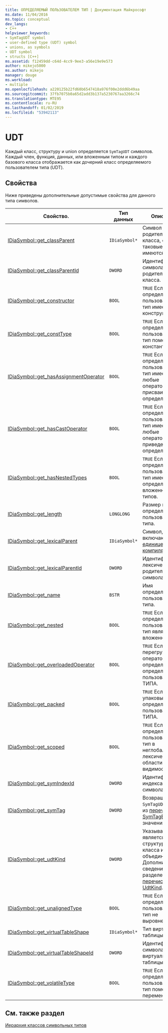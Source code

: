 ```yaml
---
title: ОПРЕДЕЛЯЕМЫЙ ПОЛЬЗОВАТЕЛЕМ ТИП | Документация Майкрософт
ms.date: 11/04/2016
ms.topic: conceptual
dev_langs:
- C++
helpviewer_keywords:
- SymTagUDT symbol
- user-defined type (UDT) symbol
- unions, as symbols
- UDT symbol
- structs [C++]
ms.assetid: f12459dd-c64d-4cc9-9ee3-a56e19e9e573
author: mikejo5000
ms.author: mikejo
manager: douge
ms.workload:
- multiple
ms.openlocfilehash: a220125b22fd60b6547418a976f00e2ddd6b49aa
ms.sourcegitcommit: 37fb7075b0a65d2add3b137a5230767aa3266c74
ms.translationtype: MTE95
ms.contentlocale: ru-RU
ms.lasthandoff: 01/02/2019
ms.locfileid: "53942113"
---
```

# <a name="udt"></a>UDT
Каждый класс, структуру и union определяется `SymTagUDT` символов. Каждый член, функция, данных, или вложенным типом и каждого базового класса отображается как дочерний класс определяемого пользователем типа (UDT).  
  
## <a name="properties"></a>Свойства  
 Ниже приведены дополнительные допустимые свойства для данного типа символов.  
  
|Свойство.|Тип данных|Описание|  
|--------------|---------------|-----------------|  
|[IDiaSymbol::get_classParent](../../debugger/debug-interface-access/idiasymbol-get-classparent.md)|`IDiaSymbol*`|Символ для родительского класса, если таковые имеются.|  
|[IDiaSymbol::get_classParentId](../../debugger/debug-interface-access/idiasymbol-get-classparentid.md)|`DWORD`|Идентификатор символа родительского класса.|  
|[IDiaSymbol::get_constructor](../../debugger/debug-interface-access/idiasymbol-get-constructor.md)|`BOOL`|`TRUE` Если определяемый пользователем тип имеет конструктор.|  
|[IDiaSymbol::get_constType](../../debugger/debug-interface-access/idiasymbol-get-consttype.md)|`BOOL`|`TRUE` Если определяемый пользователем тип помечен как константа.|  
|[IDiaSymbol::get_hasAssignmentOperator](../../debugger/debug-interface-access/idiasymbol-get-hasassignmentoperator.md)|`BOOL`|`TRUE` Если определяемый пользователем тип имеет любые операторы присваивания, определенные.|  
|[IDiaSymbol::get_hasCastOperator](../../debugger/debug-interface-access/idiasymbol-get-hascastoperator.md)|`BOOL`|`TRUE` Если определяемый пользователем тип имеет любые операторы приведения, определенные.|  
|[IDiaSymbol::get_hasNestedTypes](../../debugger/debug-interface-access/idiasymbol-get-hasnestedtypes.md)|`BOOL`|`TRUE` Если определяемый пользователем тип имеет определения вложенных типов.|  
|[IDiaSymbol::get_length](../../debugger/debug-interface-access/idiasymbol-get-length.md)|`LONGLONG`|Размер в байтах, определяемого пользователем типа.|  
|[IDiaSymbol::get_lexicalParent](../../debugger/debug-interface-access/idiasymbol-get-lexicalparent.md)|`IDiaSymbol*`|Символ, включающего [единице компиляции](../../debugger/debug-interface-access/compiland.md).|  
|[IDiaSymbol::get_lexicalParentId](../../debugger/debug-interface-access/idiasymbol-get-lexicalparentid.md)|`DWORD`|Идентификатор лексической родительского символа.|  
|[IDiaSymbol::get_name](../../debugger/debug-interface-access/idiasymbol-get-name.md)|`BSTR`|Имя определяемого пользователем типа.|  
|[IDiaSymbol::get_nested](../../debugger/debug-interface-access/idiasymbol-get-nested.md)|`BOOL`|`TRUE` Если определяемый пользователем тип является вложенным.|  
|[IDiaSymbol::get_overloadedOperator](../../debugger/debug-interface-access/idiasymbol-get-overloadedoperator.md)|`BOOL`|`TRUE` Если перегруженные операторы определены для определяемого пользователем ТИПА.|  
|[IDiaSymbol::get_packed](../../debugger/debug-interface-access/idiasymbol-get-packed.md)|`BOOL`|`TRUE` Если упаковывается определяемого пользователем ТИПА.|  
|[IDiaSymbol::get_scoped](../../debugger/debug-interface-access/idiasymbol-get-scoped.md)|`BOOL`|`TRUE` Если определяемый пользователем тип в неглобальные лексической области видимости.|  
|[IDiaSymbol::get_symIndexId](../../debugger/debug-interface-access/idiasymbol-get-symindexid.md)|`DWORD`|Идентификатор индекса символа.|  
|[IDiaSymbol::get_symTag](../../debugger/debug-interface-access/idiasymbol-get-symtag.md)|`DWORD`|Возвращает `SymTagUDT` (один из [перечисление SymTagEnum](../../debugger/debug-interface-access/symtagenum.md) значения).|  
|[IDiaSymbol::get_udtKind](../../debugger/debug-interface-access/idiasymbol-get-udtkind.md)|`DWORD`|Указывает, является ли это структуры, класса или объединения; Дополнительные сведения см. в разделе [перечисление UdtKind](../../debugger/debug-interface-access/udtkind.md).|  
|[IDiaSymbol::get_unalignedType](../../debugger/debug-interface-access/idiasymbol-get-unalignedtype.md)|`BOOL`|`TRUE` Если определяемый пользователем тип не выровнен.|  
|[IDiaSymbol::get_virtualTableShape](../../debugger/debug-interface-access/idiasymbol-get-virtualtableshape.md)|`IDiaSymbol*`|Тип виртуальной таблицы.|  
|[IDiaSymbol::get_virtualTableShapeId](../../debugger/debug-interface-access/idiasymbol-get-virtualtableshapeid.md)|`DWORD`|Идентификатор символа фигуры виртуальной таблицы.|  
|[IDiaSymbol::get_volatileType](../../debugger/debug-interface-access/idiasymbol-get-volatiletype.md)|`BOOL`|`TRUE` Если определяемый пользователем тип помечен как переменное.|  
  
## <a name="see-also"></a>См. также раздел  
 [Иерархия классов символьных типов](../../debugger/debug-interface-access/class-hierarchy-of-symbol-types.md)